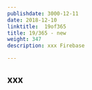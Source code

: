 ```yaml
---
publishdate: 3000-12-11
date: 2018-12-10
linktitle:  19of365
title: 19/365 - new
weight: 347
description: xxx Firebase

--- 
```


## xxx
